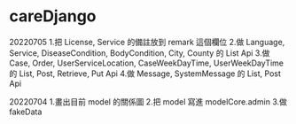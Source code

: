 # careDjango

20220705
1.把 License, Service 的備註放到 remark 這個欄位
2.做 Language, Service, DiseaseCondition, BodyCondition, City, County 的 List Api
3.做 Case, Order, UserServiceLocation, CaseWeekDayTime, UserWeekDayTime 的 List, Post, Retrieve, Put Api
4.做 Message, SystemMessage 的 List, Post Api

20220704
1.畫出目前 model 的關係圖
2.把 model 寫進 modelCore.admin
3.做 fakeData